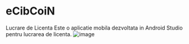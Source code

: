 # eCibCoiN
Lucrare de Licenta
Este o aplicatie mobila dezvoltata in Android Studio pentru lucrarea de licenta.
![image](https://user-images.githubusercontent.com/75160001/183400326-60909676-9f5e-4b14-acd9-10f1793904a3.png)
